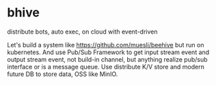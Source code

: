# bhive
distribute bots, auto exec, on cloud with event-driven

Let's build a system like https://github.com/muesli/beehive but run on kubernetes. And use Pub/Sub Framework to get input stream event and output stream event, not build-in channel, but anything realize pub/sub interface or is a message queue. Use distribute K/V store and modern future DB to store data, OSS like MinIO. 
